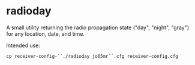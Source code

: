 # radioday
A small utility returning the radio propagation state ("day", "night", "gray") for any location, date, and time.

Intended use:

`cp receiver-config-``./radioday jo65mr``.cfg receiver-config.cfg`

